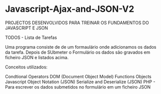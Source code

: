 # Javascript-Ajax-and-JSON-V2

PROJECTOS DESENVOLVIDOS PARA TREINAR OS FUNDAMENTOS DO JAVASCRIPT E JSON

TODOS - Lista de Tarefas



Uma programa consiste de de um formaulário onde adicionamos os dados da tarefa.
Depois de SUbmeter o Formulário os dados são gravados em ficheiro JSON e listados acima.

Conceitos utilizados:

Condtional Operators
DOM (Document Object Model)
Functions
Objects 
Javascript Object Notation (JSON)
Serialize and Deserialize (JSON)
PHP - Para escrever os dados submetidos no formulário em um ficheiro JSON
